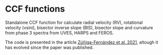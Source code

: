 # CCF functions

Standalone CCF function for calculate radial velocity (RV), rotational velocity (vsini), bisector inverse slope (BIS), bisector slope and curvature from phase 3 spectra from UVES, HARPS and FEROS.

The code is presented in the article [Zúñiga-Fernández et al. 2021](https://ui.adsabs.harvard.edu/abs/arXiv:2010.08575), altough it has evolved since the paper was published.

